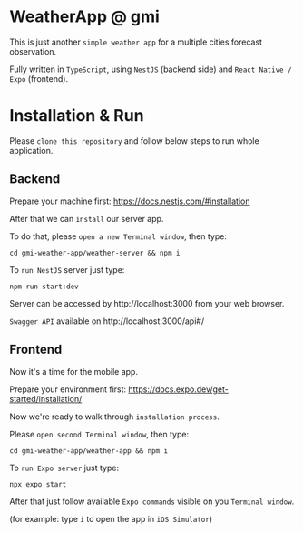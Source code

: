 # WeatherApp @ gmi

This is just another `simple weather app` for a multiple cities forecast observation.

Fully written in `TypeScript`, using `NestJS` (backend side) and `React Native / Expo` (frontend).

# Installation & Run

Please `clone this repository` and follow below steps to run whole application.

## Backend

Prepare your machine first:
https://docs.nestjs.com/#installation

After that we can `install` our server app.

To do that, please `open a new Terminal window`, then type:

```
cd gmi-weather-app/weather-server && npm i
```

To `run NestJS` server just type:

```
npm run start:dev
```

Server can be accessed by http://localhost:3000 from your web browser.

`Swagger API` available on http://localhost:3000/api#/


## Frontend

Now it's a time for the mobile app.

Prepare your environment first:
https://docs.expo.dev/get-started/installation/

Now we're ready to walk through `installation process`.

Please `open second Terminal window`, then type:

```
cd gmi-weather-app/weather-app && npm i
```

To `run Expo server` just type:

```
npx expo start
```
After that just follow available `Expo commands` visible on you `Terminal window`.

(for example: type `i` to open the app in `iOS Simulator`)
